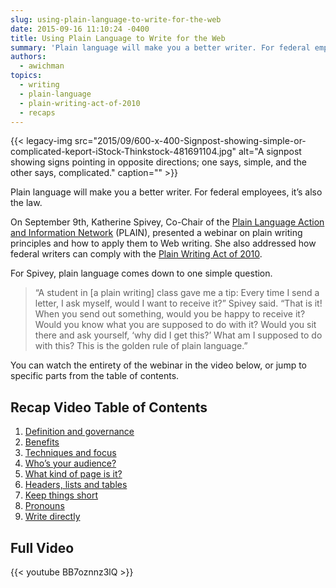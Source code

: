 ```yaml
---
slug: using-plain-language-to-write-for-the-web
date: 2015-09-16 11:10:24 -0400
title: Using Plain Language to Write for the Web
summary: 'Plain language will make you a better writer. For federal employees, it&#8217;s also the law. On September 9th, Katherine Spivey, Co-Chair of the Plain Language Action and Information Network (PLAIN), presented a webinar on plain writing principles and how to apply them to Web writing. She also addressed how federal writers can comply with the'
authors:
  - awichman
topics:
  - writing
  - plain-language
  - plain-writing-act-of-2010
  - recaps
---
```


{{< legacy-img src="2015/09/600-x-400-Signpost-showing-simple-or-complicated-keport-iStock-Thinkstock-481691104.jpg" alt="A signpost showing signs pointing in opposite directions; one says, simple, and the other says, complicated." caption="" >}}

Plain language will make you a better writer. For federal employees, it&#8217;s also the law.

On September 9th, Katherine Spivey, Co-Chair of the [Plain Language Action and Information Network](http://www.plainlanguage.gov/) (PLAIN), presented a webinar on plain writing principles and how to apply them to Web writing. She also addressed how federal writers can comply with the [Plain Writing Act of 2010](http://www.plainlanguage.gov/plLaw/).

For Spivey, plain language comes down to one simple question.

> &#8220;A student in [a plain writing] class gave me a tip: Every time I send a letter, I ask myself, would I want to receive it?&#8221; Spivey said. &#8220;That is it! When you send out something, would you be happy to receive it? Would you know what you are supposed to do with it? Would you sit there and ask yourself, &#8216;why did I get this?&#8217; What am I supposed to do with this? This is the golden rule of plain language.&#8221;

You can watch the entirety of the webinar in the video below, or jump to specific parts from the table of contents.

## Recap Video Table of Contents

  1. [Definition and governance](https://www.youtube.com/watch?v=BB7oznnz3lQ#t=53s)
  2. [Benefits](https://www.youtube.com/watch?v=BB7oznnz3lQ#t=6m48s)
  3. [Techniques and focus](https://www.youtube.com/watch?v=BB7oznnz3lQ#t=9m17s)
  4. [Who’s your audience?](https://www.youtube.com/watch?v=BB7oznnz3lQ#t=14m50s)
  5. [What kind of page is it?](https://www.youtube.com/watch?v=BB7oznnz3lQ#t=19m47s)
  6. [Headers, lists and tables](https://www.youtube.com/watch?v=BB7oznnz3lQ#t=26m07s)
  7. [Keep things short](https://www.youtube.com/watch?v=BB7oznnz3lQ#t=29m07s)
  8. [Pronouns](https://www.youtube.com/watch?v=BB7oznnz3lQ#t=31m56s)
  9. [Write directly](https://www.youtube.com/watch?v=BB7oznnz3lQ#t=34m04s)

## Full Video

{{< youtube BB7oznnz3lQ >}}
